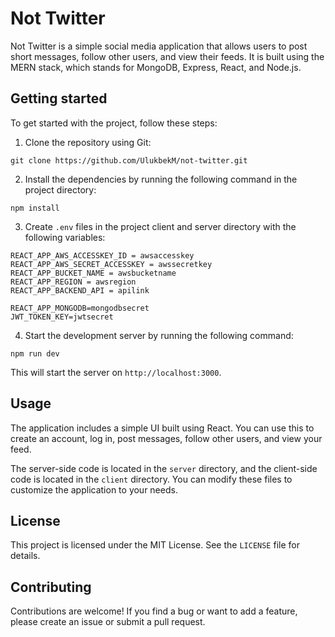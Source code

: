 # Not Twitter

Not Twitter is a simple social media application that allows users to post short messages, follow other users, and view their feeds. It is built using the MERN stack, which stands for MongoDB, Express, React, and Node.js.

## Getting started

To get started with the project, follow these steps:

1. Clone the repository using Git:

```
git clone https://github.com/UlukbekM/not-twitter.git
```

2. Install the dependencies by running the following command in the project directory:

```
npm install
```

3. Create `.env` files in the project client and server directory with the following variables:
```
REACT_APP_AWS_ACCESSKEY_ID = awsaccesskey
REACT_APP_AWS_SECRET_ACCESSKEY = awssecretkey
REACT_APP_BUCKET_NAME = awsbucketname
REACT_APP_REGION = awsregion
REACT_APP_BACKEND_API = apilink
```


```
REACT_APP_MONGODB=mongodbsecret
JWT_TOKEN_KEY=jwtsecret
```

4. Start the development server by running the following command:

```
npm run dev
```

This will start the server on `http://localhost:3000`.

## Usage

The application includes a simple UI built using React. You can use this to create an account, log in, post messages, follow other users, and view your feed.

The server-side code is located in the `server` directory, and the client-side code is located in the `client` directory. You can modify these files to customize the application to your needs.

## License

This project is licensed under the MIT License. See the `LICENSE` file for details.

## Contributing

Contributions are welcome! If you find a bug or want to add a feature, please create an issue or submit a pull request.